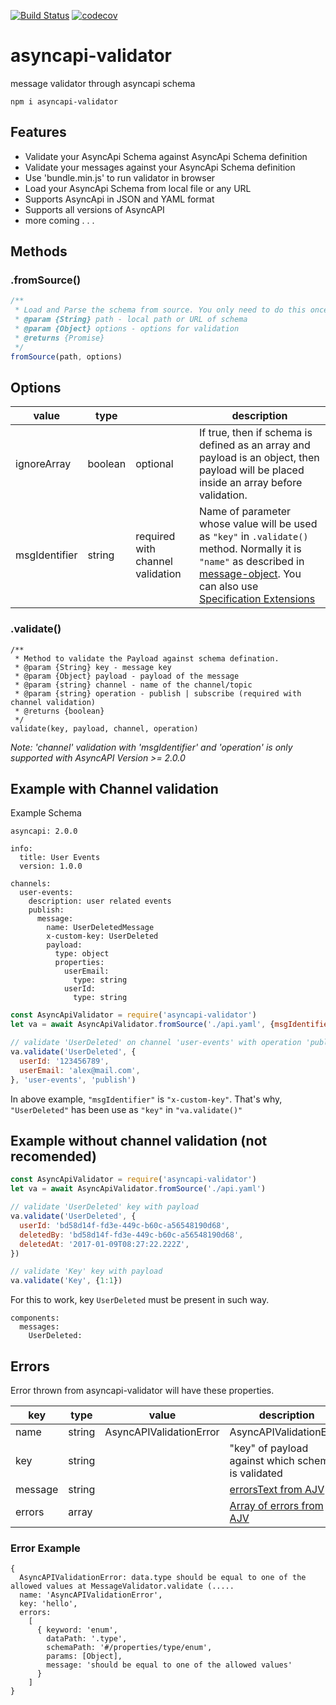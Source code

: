 [![Build Status](https://travis-ci.org/WaleedAshraf/asyncapi-validator.svg?branch=master)](https://travis-ci.org/WaleedAshraf/asyncapi-validator) [![codecov](https://codecov.io/gh/WaleedAshraf/asyncapi-validator/branch/master/graph/badge.svg)](https://codecov.io/gh/WaleedAshraf/asyncapi-validator)

# asyncapi-validator

message validator through asyncapi schema

`npm i asyncapi-validator`

## Features
- Validate your AsyncApi Schema against AsyncApi Schema definition
- Validate your messages against your AsyncApi Schema definition
- Use 'bundle.min.js' to run validator in browser
- Load your AsyncApi Schema from local file or any URL
- Supports AsyncApi in JSON and YAML format
- Supports all versions of AsyncAPI
- more coming . . .

## Methods
### .fromSource()
```javascript
/** 
 * Load and Parse the schema from source. You only need to do this once, and then just use .validate() method for validations.
 * @param {String} path - local path or URL of schema
 * @param {Object} options - options for validation
 * @returns {Promise}
 */
fromSource(path, options)
```

## Options
| value | type | | description |
|-----|----|----|---|
| ignoreArray | boolean | optional | If true, then if schema is defined as an array and payload is an object, then payload will be placed inside an array before validation. |
| msgIdentifier | string | required with channel validation | Name of parameter whose value will be used as `"key"` in `.validate()` method. Normally it is `"name"` as described in [message-object](https://asyncapi.io/docs/specifications/2.0.0/#a-name-messageobject-a-message-object). You can also use [Specification Extensions](https://asyncapi.io/docs/specifications/2.0.0/#specificationExtensions)|

### .validate()
```
/**
 * Method to validate the Payload against schema defination.
 * @param {String} key - message key
 * @param {Object} payload - payload of the message
 * @param {string} channel - name of the channel/topic
 * @param {string} operation - publish | subscribe (required with channel validation)
 * @returns {boolean}
 */
validate(key, payload, channel, operation)
```

_Note: 'channel' validation with 'msgIdentifier' and 'operation' is only supported with AsyncAPI Version >= 2.0.0_

## Example with Channel validation
Example Schema
```
asyncapi: 2.0.0

info:
  title: User Events
  version: 1.0.0

channels:
  user-events:
    description: user related events
    publish:
      message:
        name: UserDeletedMessage
        x-custom-key: UserDeleted
        payload:
          type: object
          properties:
            userEmail:
              type: string
            userId:
              type: string
```
```javascript
const AsyncApiValidator = require('asyncapi-validator')
let va = await AsyncApiValidator.fromSource('./api.yaml', {msgIdentifier: 'x-custom-key'})

// validate 'UserDeleted' on channel 'user-events' with operation 'publish'
va.validate('UserDeleted', {
  userId: '123456789',
  userEmail: 'alex@mail.com',
}, 'user-events', 'publish')
```
In above example, `"msgIdentifier"` is `"x-custom-key"`. That's why, `"UserDeleted"` has been use as `"key"` in `"va.validate()"`

## Example without channel validation (not recomended)
```javascript
const AsyncApiValidator = require('asyncapi-validator')
let va = await AsyncApiValidator.fromSource('./api.yaml')

// validate 'UserDeleted' key with payload
va.validate('UserDeleted', {
  userId: 'bd58d14f-fd3e-449c-b60c-a56548190d68',
  deletedBy: 'bd58d14f-fd3e-449c-b60c-a56548190d68',
  deletedAt: '2017-01-09T08:27:22.222Z',
})

// validate 'Key' key with payload
va.validate('Key', {1:1})
```
For this to work, key `UserDeleted` must be present in such way.
```
components:
  messages:
    UserDeleted:
```

## Errors
Error thrown from asyncapi-validator will have these properties.

| key     | type   | value                   | description                                                                                                     |
|---------|--------|-------------------------|-----------------------------------------------------------------------------------------------------------------|
| name    | string | AsyncAPIValidationError | AsyncAPIValidationError                                                                                         |
| key     | string |                         | "key" of payload against which schema is validated                                                              |
| message | string |                         | [errorsText from AJV](https://github.com/epoberezkin/ajv#errorstextarrayobject-errors--object-options---string) |
| errors  | array  |                         | [Array of errors from AJV](https://github.com/epoberezkin/ajv#validation-errors)                                |

### Error Example
```
{
  AsyncAPIValidationError: data.type should be equal to one of the allowed values at MessageValidator.validate (.....
  name: 'AsyncAPIValidationError',
  key: 'hello',
  errors:
    [
      { keyword: 'enum',
        dataPath: '.type',
        schemaPath: '#/properties/type/enum',
        params: [Object],
        message: 'should be equal to one of the allowed values'
      }
    ]
}
```
